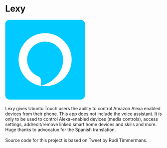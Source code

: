 # Lexy
<img src="screenshots/screenshot1.png" width="256px" alt="Lexy App">
<br>
<br>
Lexy gives Ubuntu Touch users the ability to control Amazon Alexa enabled devices from their phone. This app does not include the voice assistant. It is only to be used to control Alexa-enabled devices (media controls), access settings, add/edit/remove linked smart home devices and skills and more. Huge thanks to advocatux for the Spanish translation.
<br>
<br>
Source code for this project is based on Tweet by Rudi Timmermans.
